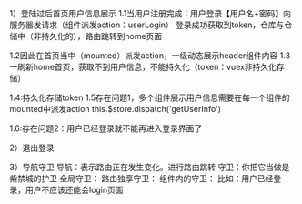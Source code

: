 1）登陆过后首页用户信息展示
1.1当用户注册完成：用户登录【用户名+密码】向服务器发请求（组件派发action：userLogin）
登录成功获取到token，仓库与仓储中（非持久化的），路由跳转到home页面

1.2因此在首页当中（mounted）派发action，一级动态展示header组件内容
1.3一刷新home首页，获取不到用户信息，不能持久化（token：vuex非持久化存储）

1.4:持久化存储token
1.5存在问题1，多个组件展示用户信息需要在每一个组件的mounted中派发action  this.$store.dispatch('getUserInfo')

1.6:存在问题2：用户已经登录就不能再进入登录界面了

2）退出登录

3）导航守卫
导航：表示路由正在发生变化。进行路由跳转
守卫：你把它当做是紫禁城的护卫
全局守卫：
路由独享守卫：
组件内的守卫：
比如：用户已经登录，用户不应该还能会login页面